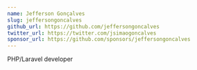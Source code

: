 ```yaml
---
name: Jefferson Gonçalves
slug: jeffersongoncalves
github_url: https://github.com/jeffersongoncalves
twitter_url: https://twitter.com/jsimaogoncalves
sponsor_url: https://github.com/sponsors/jeffersongoncalves
---
```

PHP/Laravel developer
